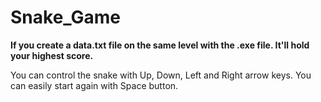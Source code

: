 # Snake_Game

**If you create a data.txt file on the same level with the .exe file. It'll hold your highest score.**

You can control the snake with Up, Down, Left and Right arrow keys. 
You can easily start again with Space button. 

